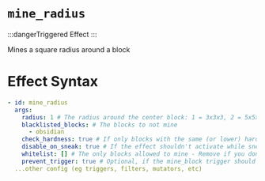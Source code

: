 # `mine_radius`
:::dangerTriggered Effect
:::

Mines a square radius around a block

# Effect Syntax
```yaml
- id: mine_radius
  args:
    radius: 1 # The radius around the center block: 1 = 3x3x3, 2 = 5x5x5, etc
    blacklisted_blocks: # The blocks to not mine
      - obsidian
    check_hardness: true # If only blocks with the same (or lower) hardness than the mined block can be broken
    disable_on_sneak: true # If the effect shouldn't activate while sneaking
    whitelist: [] # The only blocks allowed to mine - Remove if you don't want this
    prevent_trigger: true # Optional, if the mine_block trigger should not be called from this
  ...other config (eg triggers, filters, mutators, etc)
```

